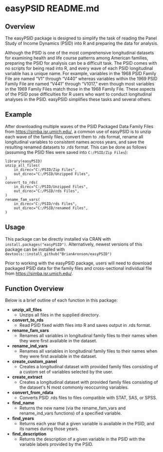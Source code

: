# easyPSID README.md

## Overview

The easyPSID package is designed to simplify the task of reading the Panel Study of Income Dynamics (PSID) into R and preparing the data for analysis. 

Although the PSID is one of the most comprehensive longitudinal datasets for examining health and life course patterns among American families, preparing the PSID for analysis can be a difficult task. The PSID comes with no scripts for being read into R, and every wave of each PSID longitudinal variable has a unique name. For example, variables in the 1968 PSID Family File are named “V1” through “V440” whereas variables within the 1969 PSID Family File are named “V441” through “V1017,” even though most variables in the 1969 Family Files match those in the 1968 Family File. These aspects of the PSID pose difficulties for R users who want to conduct longitudinal analyses in the PSID. easyPSID simplifies these tasks and several others.

## Example

After downloading multiple waves of the PSID Packaged Data Family Files from https://simba.isr.umich.edu/, a common use of easyPSID is to unzip each wave of the family files, convert them to .rds format, rename all longitudinal variables to consistent names across years, and save the resulting renamed datasets to .rds format. This can be done as follows (assuming the PSID files were saved into `C:/PSID/Zip Files`):

    library(easyPSID)
    unzip_all_files(
        in_direc="C:/PSID/Zip Files",
        out_direc="C:/PSID/Unzipped Files",
    )
    convert_to_rds(
        in_direc="C:/PSID/Unzipped Files",
        out_direc="C:/PSID/rds Files",
    )
    rename_fam_vars(
        in_direc="C:/PSID/rds Files",
        out_direc="C:/PSID/renamed Files",
    )

## Usage

This package can be directly installed via CRAN with `install.packages("easyPSID")`. Alternatively, newest versions of this package can be installed with `devtools::install_github("BrianAronson/easyPSID")`

Prior to working with the easyPSID package, users will need to download packaged PSID data for the family files and cross-sectional individual file from https://simba.isr.umich.edu/.

## Function Overview

Below is a brief outline of each function in this package:

- **unzip\_all\_files**
    - Unzips all files in the supplied directory.
- **convert\_to\_rds**
    - Read PSID fixed width files into R and saves output in .rds format.
- **rename\_fam\_vars**
    - Renames all variables in longitudinal family files to their names when they were first available in the dataset.
- **rename\_ind\_vars**
    - Renames all variables in longitudinal family files to their names when they were first available in the dataset.
- **create\_custom\_panel**
    - Creates a longitudinal dataset with provided family files consisting of a custom set of  variables selected by the user.
- **create\_extract**
    - Creates a longitudinal dataset with provided family files consisting of the dataset's N most commonly reoccurring variables.
- **convert\_from\_rdata**
    - Converts PSID .rds files to files compatible with STAT, SAS, or SPSS.
- **find\_name**
    - Returns the new name (via the rename\_fam\_vars and rename\_ind\_vars functions) of a specified variable.
- **find\_years**
    - Returns each year that a given variable is available in the PSID, and its names during those years.
- **find\_description**
    - Returns the description of a given variable in the PSID with the variable labels provided by the PSID.
